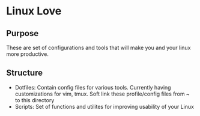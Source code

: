 # Linux Love

## Purpose
These are set of configurations and tools that will make you and your linux more productive.

## Structure
- Dotfiles: Contain config files for various tools. Currently having customizations for vim, tmux. Soft link these profile/config files from ~ to this directory
- Scripts: Set of functions and utilites for improving usability of your Linux

